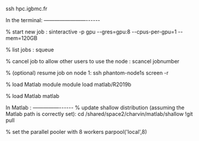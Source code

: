 ssh hpc.igbmc.fr

In the terminal:
————————------

% start new job :
sinteractive -p gpu --gres=gpu:8 --cpus-per-gpu=1 --mem=120GB

% list jobs :
squeue

% cancel job to allow other users to use the node :
scancel jobnumber

% (optional) resume job on node 1:
ssh phantom-node1s
screen -r

% load Matlab module
 module load matlab/R2019b

% load Matlab
matlab

In Matlab :
—————------
% update shallow distribution (assuming the Matlab path is correctly set):
cd /shared/space2/charvin/matlab/shallow
!git pull

% set the parallel pooler with 8 workers
parpool('local',8)
